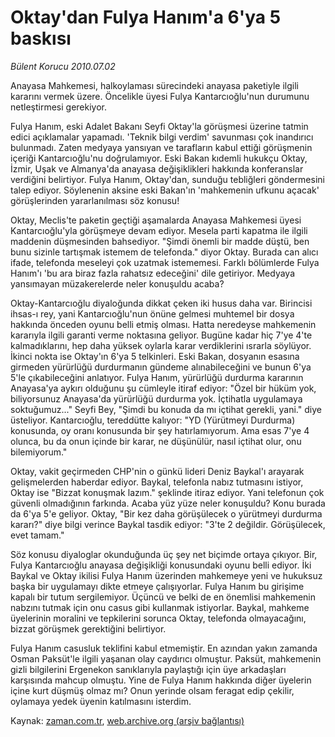 # Oktay'dan Fulya Hanım'a 6'ya 5 baskısı

*Bülent Korucu 2010.07.02*

<td class="columnist-detail">
<p>Anayasa Mahkemesi, halkoylaması sürecindeki anayasa paketiyle ilgili kararını vermek üzere. Öncelikle üyesi Fulya Kantarcıoğlu'nun durumunu netleştirmesi gerekiyor.</p>
<p>
<div id="haberMetinDiv">
<p>Fulya Hanım, eski Adalet Bakanı Seyfi Oktay'la görüşmesi üzerine tatmin edici açıklamalar yapamadı. 'Teknik bilgi verdim' savunması çok inandırıcı bulunmadı. Zaten medyaya yansıyan ve tarafların kabul ettiği görüşmenin içeriği Kantarcıoğlu'nu doğrulamıyor. Eski Bakan kıdemli hukukçu Oktay, İzmir, Uşak ve Almanya'da anayasa değişiklikleri hakkında konferanslar verdiğini belirtiyor. Fulya Hanım, Oktay'dan, sunduğu tebliğleri göndermesini talep ediyor. Söylenenin aksine eski Bakan'ın 'mahkemenin ufkunu açacak' görüşlerinden yararlanılması söz konusu!
<p>Oktay, Meclis'te paketin geçtiği aşamalarda Anayasa Mahkemesi üyesi Kantarcıoğlu'yla görüşmeye devam ediyor. Mesela parti kapatma ile ilgili maddenin düşmesinden bahsediyor. "Şimdi önemli bir madde düştü, ben bunu sizinle tartışmak istemem de telefonda." diyor Oktay. Burada can alıcı ifade, telefonda meseleyi çok uzatmak istememesi. Farklı bölümlerde Fulya Hanım'ı 'bu ara biraz fazla rahatsız edeceğini' dile getiriyor. Medyaya yansımayan müzakerelerde neler konuşuldu acaba?
<p>Oktay-Kantarcıoğlu diyaloğunda dikkat çeken iki husus daha var. Birincisi ihsas-ı rey, yani Kantarcıoğlu'nun önüne gelmesi muhtemel bir dosya hakkında önceden oyunu belli etmiş olması. Hatta neredeyse mahkemenin kararıyla ilgili garanti verme noktasına geliyor. Bugüne kadar hiç 7'ye 4'te kalmadıklarını, hep daha yüksek oylarla karar verdiklerini ısrarla söylüyor. İkinci nokta ise Oktay'ın 6'ya 5 telkinleri. Eski Bakan, dosyanın esasına girmeden yürürlüğü durdurmanın gündeme alınabileceğini ve bunun 6'ya 5'le çıkabileceğini anlatıyor. Fulya Hanım, yürürlüğü durdurma kararının Anayasa'ya aykırı olduğunu şu cümleyle itiraf ediyor: "Özel bir hüküm yok, biliyorsunuz Anayasa'da yürürlüğü durdurma yok. İçtihatla uygulamaya soktuğumuz..." Seyfi Bey, "Şimdi bu konuda da mı içtihat gerekli, yani." diye üsteliyor. Kantarcıoğlu, tereddütte kalıyor: "YD (Yürütmeyi Durdurma) konusunda, oy oranı konusunda bir şey hatırlamıyorum. Ama esas 7'ye 4 olunca, bu da onun içinde bir karar, ne düşünülür, nasıl içtihat olur, onu bilemiyorum."
<p>Oktay, vakit geçirmeden CHP'nin o günkü lideri Deniz Baykal'ı arayarak gelişmelerden haberdar ediyor. Baykal, telefonla nabız tutmasını istiyor, Oktay ise "Bizzat konuşmak lazım." şeklinde itiraz ediyor. Yani telefonun çok güvenli olmadığının farkında. Acaba yüz yüze neler konuşuldu? Konu burada da 6'ya 5'e geliyor. Oktay, "Bir kez daha görüşülecek o yürütmeyi durdurma kararı?" diye bilgi verince Baykal tasdik ediyor: "3'te 2 değildir. Görüşülecek, evet tamam."
<p>Söz konusu diyaloglar okunduğunda üç şey net biçimde ortaya çıkıyor. Bir, Fulya Kantarcıoğlu anayasa değişikliği konusundaki oyunu belli ediyor. İki Baykal ve Oktay ikilisi Fulya Hanım üzerinden mahkemeye yeni ve hukuksuz başka bir uygulamayı dikte etmeye çalışıyorlar. Fulya Hanım bu girişime kapalı bir tutum sergilemiyor. Üçüncü ve belki de en önemlisi mahkemenin nabzını tutmak için onu casus gibi kullanmak istiyorlar. Baykal, mahkeme üyelerinin moralini ve tepkilerini sorunca Oktay, telefonda olmayacağını, bizzat görüşmek gerektiğini belirtiyor.
<p>Fulya Hanım casusluk teklifini kabul etmemiştir. En azından yakın zamanda Osman Paksüt'le ilgili yaşanan olay caydırıcı olmuştur. Paksüt, mahkemenin gizli bilgilerini Ergenekon sanıklarıyla paylaştığı için üye arkadaşları karşısında mahcup olmuştu. Yine de Fulya Hanım hakkında diğer üyelerin içine kurt düşmüş olmaz mı? Onun yerinde olsam feragat edip çekilir, oylamaya yedek üyenin katılmasını isterdim. </p></p></p></p></p></p></div>
</p>
<a href="http://web.archive.org/web/20110106171959/mailto:b.korucu@zaman.com.tr">
</a></td>

Kaynak: [zaman.com.tr](http://zaman.com.tr/yazar.do?yazino=1001791), [web.archive.org (arşiv bağlantısı)](http://web.archive.org/web/20110106171959/http://www.zaman.com.tr/yazar.do?yazino=1001791)

